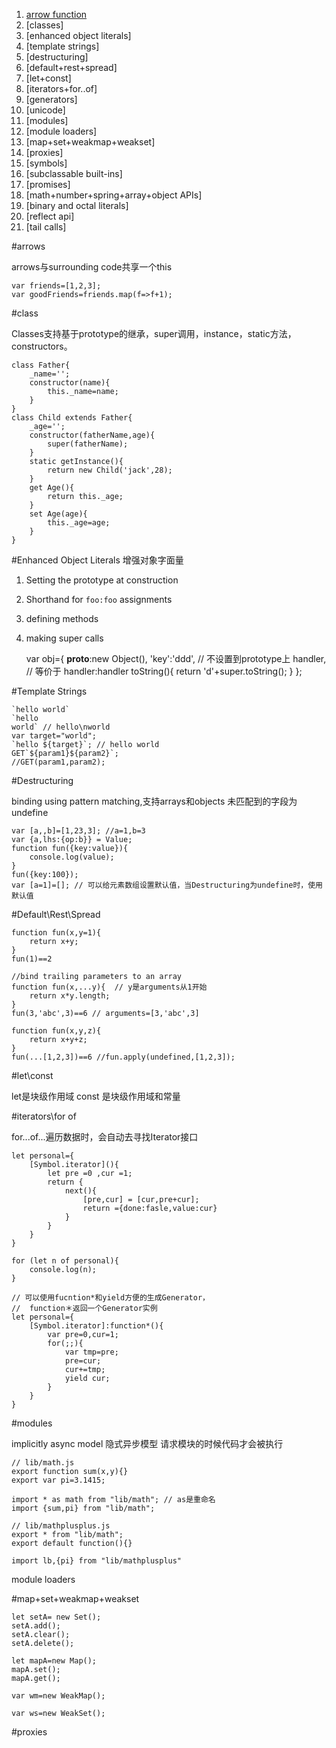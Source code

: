 1. [arrow function](#arrows)
2. [classes]
3. [enhanced object literals]
4. [template strings]
5. [destructuring]
6. [default+rest+spread]
7. [let+const]
8. [iterators+for..of]
9. [generators]
10. [unicode]
11. [modules]
12. [module loaders]
13. [map+set+weakmap+weakset]
14. [proxies]
15. [symbols]
16. [subclassable built-ins]
17. [promises]
18. [math+number+spring+array+object APIs]
19. [binary and octal literals]
20. [reflect api]
21. [tail calls]

#arrows

arrows与surrounding code共享一个this

    var friends=[1,2,3];
    var goodFriends=friends.map(f=>f+1);
    
#class

Classes支持基于prototype的继承，super调用，instance，static方法，constructors。

    class Father{
        _name='';
        constructor(name){
            this._name=name;
        }
    }
    class Child extends Father{
        _age='';
        constructor(fatherName,age){
            super(fatherName);
        }
        static getInstance(){
            return new Child('jack',28);
        }
        get Age(){
            return this._age;
        }
        set Age(age){
            this._age=age;
        }
    }
    
#Enhanced Object Literals 增强对象字面量

1. Setting the prototype at construction
2. Shorthand for `foo:foo` assignments
3. defining methods
4. making super calls


    var obj={
        __proto__:new Object(),
        'key':'ddd', // 不设置到prototype上
        handler, // 等价于 handler:handler
        toString(){
            return 'd'+super.toString();
        }
    };
    
#Template Strings

    `hello world`
    `hello
    world` // hello\nworld
    var target="world";
    `hello ${target}`; // hello world
    GET`${param1}${param2}`;
    //GET(param1,param2);

#Destructuring

binding using pattern matching,支持arrays和objects
未匹配到的字段为undefine

    var [a,,b]=[1,23,3]; //a=1,b=3
    var {a,lhs:{op:b}} = Value;
    function fun({key:value}){
        console.log(value);
    }
    fun({key:100});
    var [a=1]=[]; // 可以给元素数组设置默认值，当Destructuring为undefine时，使用默认值
    
#Default\Rest\Spread

    function fun(x,y=1){
        return x+y;
    }
    fun(1)==2
    
    //bind trailing parameters to an array
    function fun(x,...y){  // y是arguments从1开始
        return x*y.length;
    }
    fun(3,'abc',3)==6 // arguments=[3,'abc',3]
    
    function fun(x,y,z){
        return x+y+z;
    }
    fun(...[1,2,3])==6 //fun.apply(undefined,[1,2,3]);
    
#let\const

let是块级作用域
const 是块级作用域和常量

#iterators\for of

for...of...遍历数据时，会自动去寻找Iterator接口
    
    let personal={
        [Symbol.iterator](){
            let pre =0 ,cur =1;
            return {
                next(){
                    [pre,cur] = [cur,pre+cur];
                    return ={done:fasle,value:cur}
                }
            }
        }
    }
    
    for (let n of personal){
        console.log(n);
    }
    
    // 可以使用fucntion*和yield方便的生成Generator，
    //  function＊返回一个Generator实例
    let personal={
        [Symbol.iterator]:function*(){
            var pre=0,cur=1;
            for(;;){
                var tmp=pre;
                pre=cur;
                cur+=tmp;
                yield cur;
            }
        }
    }

#modules

implicitly async model 隐式异步模型
请求模块的时候代码才会被执行

    // lib/math.js
    export function sum(x,y){}
    export var pi=3.1415;
    
    import * as math from "lib/math"; // as是重命名
    import {sum,pi} from "lib/math";
    
    // lib/mathplusplus.js
    export * from "lib/math";
    export default function(){}
    
    import lb,{pi} from "lib/mathplusplus"  
    
module loaders

#map+set+weakmap+weakset

    let setA= new Set();
    setA.add();
    setA.clear();
    setA.delete();
    
    let mapA=new Map();
    mapA.set();
    mapA.get();
    
    var wm=new WeakMap();
    
    var ws=new WeakSet();
    
#proxies
    